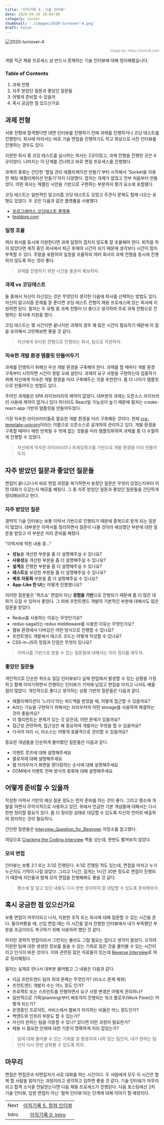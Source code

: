 ```yaml
---
title: '이직기록 4. 기술 인터뷰'
date: 2020-04-20 10:04:98
category: career
thumbnail: './images/2020-turnover-4.png'
draft: false
---
```


![2020-turnover-4](./images/2020-turnover-4.png)

<div style="opacity: 0.5" align="right">
    <sup>Image by: <a>https://icons8.com</a></sup>
</div>

개발 직군 채용 프로세스 상 반드시 존재하는 기술 인터뷰에 대해 정리해봤습니다.

### Table of Contents

1. 과제 전형
2. 자주 받았던 질문과 좋았던 질문들
3. 어떻게 준비할 수 있을까
4. 혹시 궁금한 점 있으신가요

## 과제 전형

서류 전형에 합격했다면 대면 인터뷰를 진행하기 전에 과제를 진행하거나 코딩 테스트를 진행한다. 회사에 따라서는 바로 기술 면접을 진행하기도 하고 화상으로 사전 인터뷰를 진행하는 경우도 있다.

지원한 회사 중 코딩 테스트를 실시하는 회사는 2곳이었고, 과제 전형을 진행한 곳은 4곳이었다. 나머지는 이 단계를 건너뛰고 바로 면접 프로세스를 진행했다.

과제의 종류는 간단한 '할일 관리 애플리케이션 만들기'부터 시작해서 'Socket을 이용한 채팅 애플리케이션 만들기'까지 다양했다. 겹치는 과제가 없었고 전부 처음부터 만들었다. 어떤 회사는 제플린 시안을 기반으로 구현하는 부분까지 평가 요소에 포함됐다.

코딩 테스트는 일반적인 알고리즘 코딩 테스트도 있었고 주관식 문제도 함께 나오는 유형도 있었다. 두 곳은 다음과 같은 플랫폼을 사용했다.

- [프로그래머스 코딩테스트 플랫폼](https://programmers.co.kr/)
- [testdom.com](https://www.testdome.com/)

### 일정 조율

여러 회사를 동시에 지원한다면 과제 일정이 겹치지 않도록 잘 조율해야 한다. 퇴직을 하지 않았다면 재직 중인 회사에서 퇴근 후에야 시간이 되기 때문에 생각보다 시간이 많이 부족할 수 있다. 주말을 포함하여 일정을 조율하되 여러 회사의 과제 전형을 동시에 진행하지 않도록 하는 것이 좋다.

> 과제를 진행하기 위한 시간을 충분히 확보하자.

### 과제 vs 코딩테스트

둘 중에서 자신이 자신있는 것은 무엇인지 생각한 다음에 회사를 선택하는 방법도 있다. 자신이 알고리즘 문제를 잘 푼다면 코딩 테스트 전형이 채용 프로세스에 있는 회사에 지원하면 된다. 필자는 두 유형 중 과제 전형이 더 좋다고 생각하여 주로 과제 전형으로 진행하는 회사에 지원을 했다.

코딩 테스트는 몇 시간이면 끝나지만 과제의 경우 꽤 많은 시간이 필요하기 때문에 이 점을 유의해서 고민해보면 좋을 것 같다.

> 자신에게 유리한 전형으로 진행되는 회사, 팀으로 지원하자.

### 익숙한 개발 환경 템플릿 만들어두기

과제를 진행하기 위해선 우선 개발 환경을 구축해야 한다. 과제를 할 때마다 개발 환경 구축부터 시작하면 시간이 정말 오래 걸린다. 과제의 요구 사항을 구현하는데 집중하기 위해 자신에게 익숙한 개발 환경을 미리 구축해두는 것을 추천한다. 좀 더 나아가 템플릿으로 만들어두는 방법도 있다.

주어진 과제들은 SPA 라이브러리의 제약이 없었다. 대부분의 과제는 오픈소스 라이브러리 사용에 제약이 없거나 있다 하더라도 React일 가능성이 높기 때문에 필자는 create-react-app 기반의 템플릿을 만들어두었다.

가장 익숙한 라이브러리들로 필요한 개발 환경을 미리 구축해둔 것이다. 현재 [cra-template-unicorn](https://github.com/JaeYeopHan/cra-template-unicorn)이라는 이름으로 오픈소스로 공개하여 관리하고 있다. 개발 환경을 구축할 때마다 매번 반복될 수 밖에 없는 것들을 미리 템플릿화하여 과제를 좀 더 수월하게 진행할 수 있었다.

> 자신에게 익숙한 라이브러리나 프레임워크를 기반으로 개발 환경을 미리 만들어두자.

## 자주 받았던 질문과 좋았던 질문들

면접이 끝나고나서 바로 면접 과정을 복기하면서 놓쳤던 질문은 무엇이 있었는지부터 어떤 대화가 오갔는지 메모를 해뒀다. 그 중 자주 받았던 질문과 좋았던 질문들을 간단하게 정리해보려고 한다.

### 자주 받았던 질문

경력직 기술 인터뷰는 보통 이력서 기반으로 진행되기 때문에 중복으로 받게 되는 질문이 많았다. 대부분은 이력서를 정리하면서 질문이 나올 것이라 예상했던 부분에 대한 질문을 받았고 이 부분은 미리 준비를 해뒀다.

"이력서에 적힌 내용 중..."

- **성능**을 개선한 부분을 좀 더 설명해주실 수 있나요?
- **사용성**을 개선한 부분을 좀 더 설명해주실 수 있나요?
- **설계**를 진행한 부분을 좀 더 설명해주실 수 있나요?
- **테스트**를 보강한 부분을 좀 더 설명해주실 수 있나요?
- **배포 자동화** 부분을 좀 더 설명해주실 수 있나요?
- **App-Like 한 UI**는 어떻게 진행했나요?

이러한 질문들은 '퀴즈쇼' 면접이 아닌 **경험을 기반**으로 진행되기 때문에 좀 더 많은 대화가 오갈 수 있어서 좋았다. 그 외에 프런트엔드 개발의 기본적인 부분에 대해서도 많은 질문을 받았다.

- Redux를 사용하는 이유는 무엇인가요?
- redux-saga라는 redux middleware를 사용한 이유는 무엇인가요?
- 웹뷰 환경에서 디버깅은 어떤 방식으로 진행할 수 있나요?
- 프런트엔드 개발에서 테스트 코드는 어떻게 작성할 수 있나요?
- CSS-in-JS의 장점과 단점은 무엇이 있나요?

> 이력서를 기반으로 받을 수 있는 질문들에 대해서는 미리 정리를 해두자.

### 좋았던 질문들

개인적으로 단순한 퀴즈쇼 질답 인터뷰보다 실제 현업에서 발생할 수 있는 상황을 가정하고 함께 이야기하면서 진행하는 인터뷰가 기억에 남았고 면접을 마치고 나서도 배울 점이 많았다. 개인적으로 좋다고 생각하는 상황 기반의 질문들은 다음과 같다.

- 애플리케이션이 '느리다'라는 피드백을 받았을 때, 어떻게 접근할 수 있을까요?
- A라는 기능을 구현하기 위해서는 브라우저의 어떤 storage를 사용하여 해결하는 것이 좋을까요?
- 이 엘리먼트는 문제가 있는 것 같은데, 어떤 문제가 있을까요?
- 접근성 관련하여, 접근성은 왜 중요하며 개발자는 무엇을 할 수 있을까요?
- 다국어 처리 시, 리소스는 어떻게 효율적으로 관리할 수 있을까요?

중요한 개념들을 단순하게 물어봤던 질문들은 다음과 같다.

- 이벤트 루프에 대해 설명해주세요
- 클로저에 대해 설명해주세요
- 웹 브라우저가 화면을 렌더링하는 순서에 대해 설명해주세요
- DOM에서 이벤트 전파 방식의 종류에 대해 설명해주세요

## 어떻게 준비할 수 있을까

작성한 이력서 기반의 예상 질문 정도는 먼저 준비를 하는 것이 좋다. 그리고 평소에 개발을 하면서 무의식적으로 사용하고 있던, 위에서 언급한 기본 개념들에 대해서는 다시 한번 정리할 필요가 있다. 좀 더 정리된 상태로 대답할 수 있도록 자신의 언어로 배출하여 정리하는 것이 필요하다.

간단한 질문들은 [Interview_Question_for_Beginner](https://github.com/JaeYeopHan/Interview_Question_for_Beginner) 저장소를 참고했다.

여담으로 [Cracking the Coding Interview](http://www.crackingthecodinginterview.com/) 책을 샀는데, 한번도 펼쳐보지 않았다.

### 모의 면접

인터뷰는 보통 2:1 또는 3:1로 진행된다. 4:1로 진행된 적도 있는데, 면접을 마치고 누가 누군지도 기억이 나질 않았다. 그리고 1시간, 길게는 1시간 30분 정도로 면접이 진행되기 때문에 지인들과 함께 모의 면접을 진행해봐도 좋을 것 같다.

> 평소에 잘 알고 있던 내용도 다시 한번 정리하여 잘 대답할 수 있도록 준비해보자.

## 혹시 궁금한 점 있으신가요

보통 면접이 마무리되고 나서, 지원한 조직 또는 회사에 대해 질문할 수 있는 시간을 준다. 돌이켜봤을 때, 신입 면접 때는 이 시간을 앞서 진행한 인터뷰에서 내가 부족했던 부분을 조금이라도 복구하기 위해 사용하려 했던 것 같다.

하지만 경력직 면접이라서 그런지는 몰라도 그럴 필요는 없다고 생각이 들었다. 오히려 지원한 팀에 대한 생생한 정보를 들을 수 있는 기회로 많은 것을 물어볼 수 있는 시간이라고 인식이 바뀐 것이다. 이와 관련된 많은 자료들이 있는데 [Reverse Interview](https://github.com/JaeYeopHan/Interview_Question_for_Beginner/tree/master/Reverse_Interview)로 따로 정리해뒀다.

필자는 실제로 만나서 대부분 물어봤고 그 내용은 다음과 같다.

- 지금 프런트엔드 팀의 최대 문제는 무엇인가? (리소스 문제 제외)
- 프런트엔드 개발자 수는 어느 정도 인가?
- 프로젝트 또는 스프린트를 진행하면서 요구 사항 변경은 어떻게 관리하나?
- 일반적으로 기획(planning)부터 배포까지 진행되는 워크 플로우(Work Flow)는 어떻게 되는가?
- 운영중인 프로덕트, 서비스에서 웹뷰가 차지하는 비율은 어느 정도인가?
- 백엔드와 인프라 부분도 할 수 있는가?
- 자신이 원하는 팀을 이동할 수 있나? 있다면 어떤 과정이 필요한가?
- 채용 시 필요한 인재에 대한 기준이 명확하게 자리 잡았는가?

> 팀에 대해 물어볼 수 있는 기회를 잘 활용하여 나와 맞는 팀인지, 내가 원하는 팀인지 다시 한번 살펴볼 수 있도록 하자.

## 마무리

면접은 면접관과 피면접자가 서로 대화를 하는 시간이다. 두 사람에게 모두 이 시간은 함께 할 사람을 알아가는 과정이라고 생각하고 임하면 좋을 것 같다. 기술 인터뷰가 마무리되고 합격 소식을 전달받는다면 다음 채용 프로세스가 진행된다. 다음 포스팅에선 2차 기술 인터뷰, 임원 면접이 아닌 '컬쳐 인터뷰'라는 단계에 대해 이야기 할 예정이다.

|       |                                                                    |
| :---: | :----------------------------------------------------------------: |
| Next  | [이직기록 5. 컬쳐 인터뷰](https://jbee.io/articles/career/2020-turnover-5/) |
| Intro |    [이직기록 0. Intro](https://jbee.io/articles/career/2020-turnover-0/)    |

